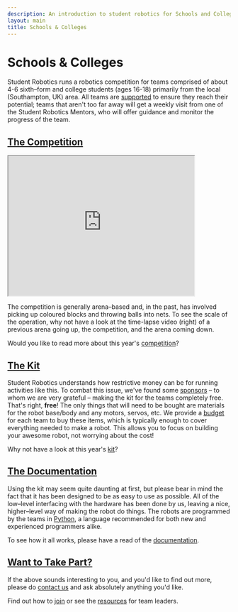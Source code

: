 ```yaml
---
description: An introduction to student robotics for Schools and Colleges.
layout: main
title: Schools & Colleges
---
```

Schools & Colleges
==================

Student Robotics runs a robotics competition for teams comprised of about 4-6
sixth&ndash;form and college students (ages 16-18) primarily from the local (Southampton, UK) area.
All teams are [supported](/schools/support) to ensure they reach their potential;
teams
that aren't too far away will get a weekly visit from one of the Student Robotics
Mentors, who will offer guidance and monitor the progress of the team.


[The Competition](/schools/game)
--------------------------------------

<iframe
  class="video right"
  width="420"
  height="315"
  src="https://www.youtube-nocookie.com/embed/sNcN3GFhkBs?rel=0"
  >
</iframe>

The competition is generally arena&ndash;based and, in the past, has involved
picking up coloured blocks and throwing balls into nets. To see the scale of the operation,
 why not have a look at the time-lapse video (right) of a previous arena going up,
 the competition, and the arena coming down.

Would you like to read more about this year's [competition](/schools/game)?


[The Kit](/schools/kit)
----------------------

Student Robotics understands how restrictive money can be for running activities
like this. To combat this issue, we've found some [sponsors](/about/sponsors) &ndash;
 to whom we are very grateful &ndash; making the kit for the teams completely
free. That's right, **free**! The only things that will need to be bought are
materials for the robot base/body and any motors, servos, etc. We provide a
[budget](/schools/support#Budget) for each team to buy these items,
 which is typically enough to cover
everything needed to make a robot. This allows you to focus on building your
awesome robot, not worrying about the cost!

Why not have a look at this year's [kit](/schools/kit)?


[The Documentation](/docs)
---------------------------------

Using the kit may seem quite daunting at first, but please bear in mind the fact
that it has been designed to be as easy to use as possible. All of the
low&ndash;level interfacing with the hardware has been done by us, leaving a nice,
higher&ndash;level way of making the robot do things. The robots are programmed
by the teams in [Python](http://www.python.org/), a language recommended for both
new and experienced programmers alike.

To see how it all works, please have a read of the [documentation](/docs/).


[Want to Take Part?](/schools/how_to_enter)
-------------------------------------

If the above sounds interesting to you, and you'd like to find out more, please
do [contact us](/about/contactus) and ask absolutely anything you'd like.

Find out how to [join](/schools/how_to_enter) or see the [resources](/schools/team-leaders/) for team leaders.
